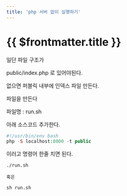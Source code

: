 ```yaml
---
title: 'php 서버 없이 실행하기'
---
```


# {{ $frontmatter.title }}


일단 파일 구조가 

public/index.php 로 있어야된다.

없으면 퍼블릭 내부에 인덱스 파일 만든다.





파일을 만든다

파일명 : run.sh

아래 소스코드 추가한다.

```php
#!/usr/bin/env bash
php -S localhost:8000 -t public
```

이러고 명령어 한줄 치면 된다.

```base
./run.sh

혹은 

sh run.sh
```


